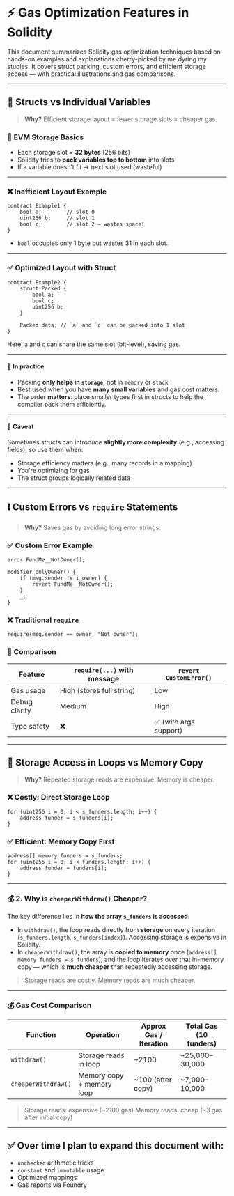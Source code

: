 # ⚡ Gas Optimization Features in Solidity

This document summarizes Solidity gas optimization techniques based on hands-on examples and explanations cherry-picked by me dyring my studies. It covers struct packing, custom errors, and efficient storage access — with practical illustrations and gas comparisons.

---

## 📌 Structs vs Individual Variables

> **Why?** Efficient storage layout = fewer storage slots = cheaper gas.

### 🧠 EVM Storage Basics

* Each storage slot = **32 bytes** (256 bits)
* Solidity tries to **pack variables top to bottom** into slots
* If a variable doesn’t fit → next slot used (wasteful)

---

### ❌ Inefficient Layout Example

```solidity
contract Example1 {
    bool a;        // slot 0
    uint256 b;     // slot 1
    bool c;        // slot 2 → wastes space!
}
```

* `bool` occupies only 1 byte but wastes 31 in each slot.

---

### ✅ Optimized Layout with Struct

```solidity
contract Example2 {
    struct Packed {
        bool a;
        bool c;
        uint256 b;
    }

    Packed data; // `a` and `c` can be packed into 1 slot
}
```

Here, `a` and `c` can share the same slot (bit-level), saving gas.

---

#### :wrench: In practice

* Packing **only helps in `storage`**, not in `memory` or `stack`.
* Best used when you have **many small variables** and gas cost matters.
* The order **matters**: place smaller types first in structs to help the compiler pack them efficiently.

---

#### :no_entry_sign: Caveat

Sometimes structs can introduce **slightly more complexity** (e.g., accessing fields), so use them when:

* Storage efficiency matters (e.g., many records in a mapping)
* You're optimizing for gas
* The struct groups logically related data

---

## ❗ Custom Errors vs `require` Statements

> **Why?** Saves gas by avoiding long error strings.

### ✅ Custom Error Example

```solidity
error FundMe__NotOwner();

modifier onlyOwner() {
    if (msg.sender != i_owner) {
        revert FundMe__NotOwner();
    }
    _;
}
```

### ❌ Traditional `require`

```solidity
require(msg.sender == owner, "Not owner");
```

### 🔎 Comparison

| Feature       | `require(...)` with message | `revert CustomError()` |
| ------------- | --------------------------- | ---------------------- |
| Gas usage     | High (stores full string)   | Low                    |
| Debug clarity | Medium                      | High                   |
| Type safety   | ❌                           | ✅ (with args support)  |

---

## 🔄 Storage Access in Loops vs Memory Copy

> **Why?** Repeated storage reads are expensive. Memory is cheaper.

### ❌ Costly: Direct Storage Loop

```solidity
for (uint256 i = 0; i < s_funders.length; i++) {
    address funder = s_funders[i];
}
```

### ✅ Efficient: Memory Copy First

```solidity
address[] memory funders = s_funders;
for (uint256 i = 0; i < funders.length; i++) {
    address funder = funders[i];
}
```
---

### :moneybag: 2. Why is `cheaperWithdraw()` Cheaper?

The key difference lies in **how the array `s_funders` is accessed**:

* In `withdraw()`, the loop reads directly from **storage** on every iteration (`s_funders.length`, `s_funders[index]`). Accessing storage is expensive in Solidity.
* In `cheaperWithdraw()`, the array is **copied to memory** once (`address[] memory funders = s_funders`), and the loop iterates over that in-memory copy — which is **much cheaper** than repeatedly accessing storage.

> Storage reads are costly. Memory reads are much cheaper.

---

### 💰 Gas Cost Comparison

| Function            | Operation                 | Approx Gas / Iteration | Total Gas (10 funders) |
| ------------------- | ------------------------- | ---------------------- | ---------------------- |
| `withdraw()`        | Storage reads in loop     | \~2100                 | \~25,000–30,000        |
| `cheaperWithdraw()` | Memory copy + memory loop | \~100 (after copy)     | \~7,000–10,000         |

> Storage reads: expensive (\~2100 gas)
> Memory reads: cheap (\~3 gas after initial copy)

---

## ✅ Over time I plan to expand this document with:

* `unchecked` arithmetic tricks
* `constant` and `immutable` usage
* Optimized mappings
* Gas reports via Foundry
